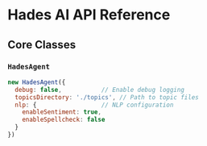 
# Hades AI API Reference

## Core Classes

### `HadesAgent`
```javascript
new HadesAgent({
  debug: false,           // Enable debug logging
  topicsDirectory: './topics', // Path to topic files
  nlp: {                  // NLP configuration
    enableSentiment: true,
    enableSpellcheck: false
  }
})